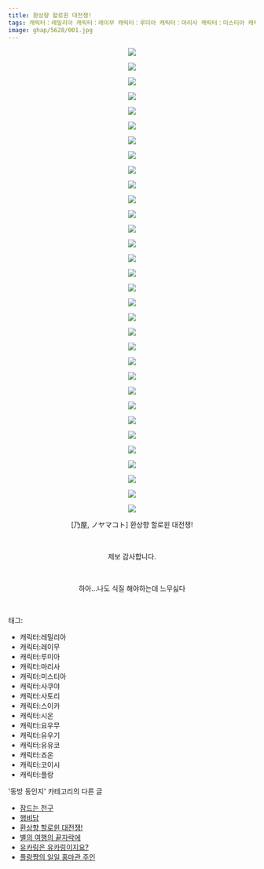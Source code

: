 ```yaml
---
title: 환상향 할로윈 대전쟁!
tags: 캐릭터：레밀리아 캐릭터：레이무 캐릭터：루미아 캐릭터：마리사 캐릭터：미스티아 캐릭터：사쿠야 캐릭터：사토리 캐릭터：스이카 캐릭터：시온 캐릭터：요우무 캐릭터：유우기 캐릭터：유유코 캐릭터：죠온 캐릭터：코이시 캐릭터：플랑 乃屋 ノヤマコト 동방_동인지
image: ghap/5628/001.jpg
---
```

<div class="article">
<p style="text-align: center; clear: none; float: none;"><img src="{{ site.nasurl }}/ghap/5628/001.jpg"/></p>
<p style="text-align: center; clear: none; float: none;"><img src="{{ site.nasurl }}/ghap/5628/002.jpg"/></p>
<p style="text-align: center; clear: none; float: none;"><img src="{{ site.nasurl }}/ghap/5628/003.jpg"/></p>
<p style="text-align: center; clear: none; float: none;"><img src="{{ site.nasurl }}/ghap/5628/004.jpg"/></p>
<p style="text-align: center; clear: none; float: none;"><img src="{{ site.nasurl }}/ghap/5628/005.jpg"/></p>
<p style="text-align: center; clear: none; float: none;"><img src="{{ site.nasurl }}/ghap/5628/006.jpg"/></p>
<p style="text-align: center; clear: none; float: none;"><img src="{{ site.nasurl }}/ghap/5628/007.jpg"/></p>
<p style="text-align: center; clear: none; float: none;"><img src="{{ site.nasurl }}/ghap/5628/008.jpg"/></p>
<p style="text-align: center; clear: none; float: none;"><img src="{{ site.nasurl }}/ghap/5628/009.jpg"/></p>
<p style="text-align: center; clear: none; float: none;"><img src="{{ site.nasurl }}/ghap/5628/010.jpg"/></p>
<p style="text-align: center; clear: none; float: none;"><img src="{{ site.nasurl }}/ghap/5628/011.jpg"/></p>
<p style="text-align: center; clear: none; float: none;"><img src="{{ site.nasurl }}/ghap/5628/012.jpg"/></p>
<p style="text-align: center; clear: none; float: none;"><img src="{{ site.nasurl }}/ghap/5628/013.jpg"/></p>
<p style="text-align: center; clear: none; float: none;"><img src="{{ site.nasurl }}/ghap/5628/014.jpg"/></p>
<p style="text-align: center; clear: none; float: none;"><img src="{{ site.nasurl }}/ghap/5628/015.jpg"/></p>
<p style="text-align: center; clear: none; float: none;"><img src="{{ site.nasurl }}/ghap/5628/016.jpg"/></p>
<p style="text-align: center; clear: none; float: none;"><img src="{{ site.nasurl }}/ghap/5628/017.jpg"/></p>
<p style="text-align: center; clear: none; float: none;"><img src="{{ site.nasurl }}/ghap/5628/018.jpg"/></p>
<p style="text-align: center; clear: none; float: none;"><img src="{{ site.nasurl }}/ghap/5628/019.jpg"/></p>
<p style="text-align: center; clear: none; float: none;"><img src="{{ site.nasurl }}/ghap/5628/020.jpg"/></p>
<p style="text-align: center; clear: none; float: none;"><img src="{{ site.nasurl }}/ghap/5628/021.jpg"/></p>
<p style="text-align: center; clear: none; float: none;"><img src="{{ site.nasurl }}/ghap/5628/022.jpg"/></p>
<p style="text-align: center; clear: none; float: none;"><img src="{{ site.nasurl }}/ghap/5628/023.jpg"/></p>
<p style="text-align: center; clear: none; float: none;"><img src="{{ site.nasurl }}/ghap/5628/024.jpg"/></p>
<p style="text-align: center; clear: none; float: none;"><img src="{{ site.nasurl }}/ghap/5628/025.jpg"/></p>
<p style="text-align: center; clear: none; float: none;"><img src="{{ site.nasurl }}/ghap/5628/026.jpg"/></p>
<p style="text-align: center; clear: none; float: none;"><img src="{{ site.nasurl }}/ghap/5628/027.jpg"/></p>
<p style="text-align: center; clear: none; float: none;"><img src="{{ site.nasurl }}/ghap/5628/028.jpg"/></p>
<p style="text-align: center; clear: none; float: none;"><img src="{{ site.nasurl }}/ghap/5628/029.jpg"/></p>
<p style="text-align: center; clear: none; float: none;"><img src="{{ site.nasurl }}/ghap/5628/030.jpg"/></p>
<p style="text-align: center; clear: none; float: none;"><img src="{{ site.nasurl }}/ghap/5628/031.jpg"/></p>
<p style="text-align: center; clear: none; float: none;"><img src="{{ site.nasurl }}/ghap/5628/032.jpg"/></p>
<p style="text-align: center; clear: none; float: none;">[乃屋, ノヤマコト] 환상향 할로윈 대전쟁!</p>
<p style="text-align: center; clear: none; float: none;"><br/></p>
<p style="text-align: center; clear: none; float: none;">제보 감사합니다.</p>
<p style="text-align: center; clear: none; float: none;"><br/></p>
<p style="text-align: center; clear: none; float: none;">하아...나도 식질 해야하는데 느무싫다</p>
<p><br/></p>
</div><div class="tagTrail">
<p>태그: </p>
<ul>
<li>캐릭터:레밀리아</li>
<li>캐릭터:레이무</li>
<li>캐릭터:루미아</li>
<li>캐릭터:마리사</li>
<li>캐릭터:미스티아</li>
<li>캐릭터:사쿠야</li>
<li>캐릭터:사토리</li>
<li>캐릭터:스이카</li>
<li>캐릭터:시온</li>
<li>캐릭터:요우무</li>
<li>캐릭터:유우기</li>
<li>캐릭터:유유코</li>
<li>캐릭터:죠온</li>
<li>캐릭터:코이시</li>
<li>캐릭터:플랑</li>
</ul>
</div><div class="another">
<p>'동방 동인지' 카테고리의 다른 글</p>
<ul>
<li><a href="/2019-01-20-ghap_5630">잠드는 천구</a></li>
<li><a href="/2019-01-19-ghap_5629">행비담</a></li>
<li><a href="/2019-01-18-ghap_5628">환상향 할로윈 대전쟁!</a></li>
<li><a href="/2019-01-16-ghap_5595">별의 여행의 끝자락에</a></li>
<li><a href="/2019-01-15-ghap_5588">유카링은 유카링이지요?</a></li>
<li><a href="/2019-01-07-ghap_5524">플랑쨩의 일일 홍마관 주인</a></li>
</ul>
</div>